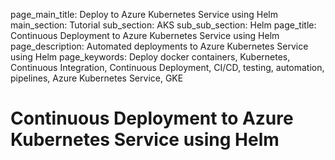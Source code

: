 page_main_title: Deploy to Azure Kubernetes Service using Helm
main_section: Tutorial
sub_section: AKS
sub_sub_section: Helm
page_title: Continuous Deployment to Azure Kubernetes Service using Helm
page_description: Automated deployments to Azure Kubernetes Service using Helm
page_keywords: Deploy docker containers, Kubernetes, Continuous Integration, Continuous Deployment, CI/CD, testing, automation, pipelines, Azure Kubernetes Service, GKE

# Continuous Deployment to Azure Kubernetes Service using Helm
